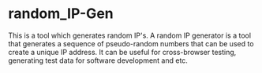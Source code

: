 # random_IP-Gen
This is a tool which generates random IP's. A random IP generator is a tool  that generates a sequence of pseudo-random numbers that can be used to create a unique IP address. It can be useful for cross-browser testing, generating test data for software development and etc. 
